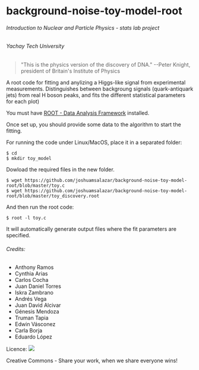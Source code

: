 # background-noise-toy-model-root

###### Introduction to Nuclear and Particle Physics - stats lab project 
###### Yachay Tech University

> "This is the physics version of the discovery of DNA."
> --Peter Knight, president of Britain's Institute of Physics

A root code for fitting and anylizing a Higgs-like signal from experimental measurements. Distinguishes between backgroung signals (quark-antiquark jets) from real H boson peaks, and fits the different statistical parameters for each plot)

You must have [ROOT - Data Analysis Framework](https://root.cern.ch/downloading-root) installed.

Once set up, you should provide some data to the algorithm to start the fitting.

For running the code under Linux/MacOS, place it in a separated folder:

```
$ cd 
$ mkdir toy_model
```

Dowload the required files in the new folder.

```
$ wget https://github.com/joshuamsalazar/background-noise-toy-model-root/blob/master/toy.c
$ wget https://github.com/joshuamsalazar/background-noise-toy-model-root/blob/master/toy_discovery.root
```

And then run the root code:

```
$ root -l toy.c
```
It will automatically generate output files where the fit parameters are specified.


###### Credits: 
- Anthony Ramos
- Cynthia Arias
- Carlos Cocha
- Juan Daniel Torres
- Iskra Zambrano
- Andrés Vega
- Juan David Alcivar
- Génesis Mendoza
- Truman Tapia
- Edwin Vásconez 
- Carla Borja
- Eduardo López



Licence: ![](https://licensebuttons.net/l/by-nc-sa/4.0/88x31.png)

Creative Commons - Share your work, when we share everyone wins!

